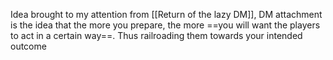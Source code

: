 Idea brought to my attention from [[Return of the lazy DM]], DM attachment is the idea that the more you prepare, the more ==you will want the players to act in a certain way==. Thus railroading them towards your intended outcome